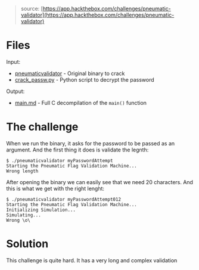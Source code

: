 > source: [https://app.hackthebox.com/challenges/pneumatic-validator](https://app.hackthebox.com/challenges/pneumatic-validator)

# Files

Input:
- [pneumaticvalidator](pneumaticvalidator) - Original binary to crack
- [crack_passw.py](https://github.com/marciomat/reverse_engineering/tree/main/hackthebox/pneumaticValidator/crack_passw.py) - Python script to decrypt the password

Output:
- [main.md](https://github.com/marciomat/reverse_engineering/tree/main/hackthebox/pneumaticValidator/main.md) - Full C decompilation of the `main()` function

# The challenge

When we run the binary, it asks for the password to be passed as an argument.
And the first thing it does is validate the legnth:

```
$ ./pneumaticvalidator myPasswordAttempt   
Starting the Pneumatic Flag Validation Machine...
Wrong length
```

After opening the binary we can easily see that we need 20 characters.
And this is what we get with the right lenght:

```
$ ./pneumaticvalidator myPasswordAttempt012
Starting the Pneumatic Flag Validation Machine...
Initializing Simulation...
Simulating...
Wrong \o\
```

# Solution

This challenge is quite hard. It has a very long and complex validation 